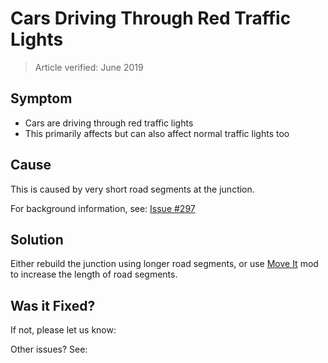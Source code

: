 # Cars Driving Through Red Traffic Lights
> Article verified: June 2019

## Symptom

* Cars are driving through red traffic lights
* This primarily affects [](Timed-Traffic-Lights.md) but can also affect normal traffic lights too

## Cause

This is caused by very short road segments at the junction.

For background information, see: [Issue #297](https://github.com/krzychu124/Cities-Skylines-Traffic-Manager-President-Edition/issues/297)

## Solution

Either rebuild the junction using longer road segments, or use [Move It](https://steamcommunity.com/sharedfiles/filedetails/?id=1619685021) mod to increase the length of road segments.

## Was it Fixed?

If not, please let us know: [](Report-a-Bug.md)

Other issues? See: [](Troubleshooting.md)